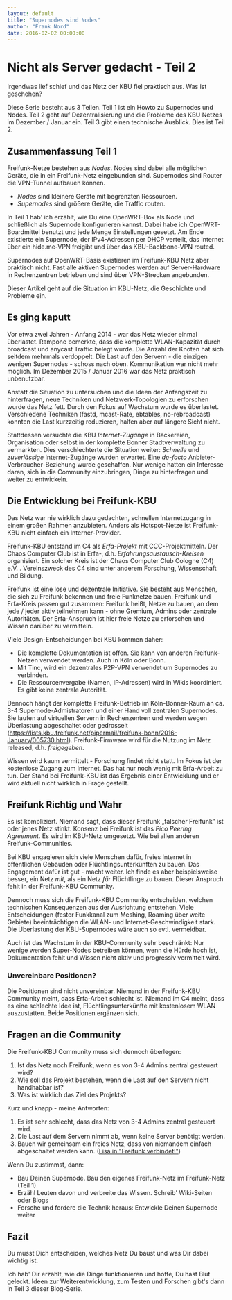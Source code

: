 ```yaml
---
layout: default
title: "Supernodes sind Nodes"
author: "Frank Nord"
date: 2016-02-02 00:00:00
---
```

# Nicht als Server gedacht - Teil 2
Irgendwas lief schief und das Netz der KBU fiel praktisch aus. Was ist geschehen?

Diese Serie besteht aus 3 Teilen. Teil 1 ist ein Howto zu Supernodes und Nodes. Teil 2 geht auf Dezentralisierung und die Probleme des KBU Netzes im Dezember / Januar ein. Teil 3 gibt einen technische Ausblick. Dies ist Teil 2.

<!--break-->

## Zusammenfassung Teil 1

Freifunk-Netze bestehen aus *Nodes*. Nodes sind dabei alle möglichen Geräte, die in ein Freifunk-Netz eingebunden sind. Supernodes sind Router die VPN-Tunnel aufbauen können.

- *Nodes* sind kleinere Geräte mit begrenzten Ressourcen.
- *Supernodes* sind größere Geräte, die Traffic routen.

In Teil 1 hab' ich erzählt, wie Du eine OpenWRT-Box als Node und schließlich als Supernode konfigurieren kannst. Dabei habe ich OpenWRT-Boardmittel benutzt und jede Menge Einstellungen gesetzt. Am Ende existierte ein Supernode, der IPv4-Adressen per DHCP verteilt, das Internet über ein hide.me-VPN freigibt und über das KBU-Backbone-VPN routed. 

Supernodes auf OpenWRT-Basis existieren im Freifunk-KBU Netz aber praktisch nicht. Fast alle aktiven Supernodes werden auf Server-Hardware in Rechenzentren betrieben und sind über VPN-Strecken angebunden. 

Dieser Artikel geht auf die Situation im KBU-Netz, die Geschichte und Probleme ein.

## Es ging kaputt
Vor etwa zwei Jahren - Anfang 2014 - war das Netz wieder einmal überlastet. Rampone bemerkte, dass die komplette WLAN-Kapazität durch broadcast und anycast Traffic belegt wurde. Die Anzahl der Knoten hat sich seitdem mehrmals verdoppelt. Die Last auf den Servern - die einzigen wenigen Supernodes - schoss nach oben. Kommunikation war nicht mehr möglich. Im Dezember 2015 / Januar 2016 war das Netz praktisch unbenutzbar.

Anstatt die Situation zu untersuchen und die Ideen der Anfangszeit zu hinterfragen, neue Techniken und Netzwerk-Topologien zu erforschen wurde das Netz fett. Durch den Fokus auf Wachstum wurde es überlastet. Verschiedene Techniken (fastd, mcast-Rate, ebtables, no-rebroadcast) konnten die Last kurzzeitig reduzieren, halfen aber auf längere Sicht nicht.

Stattdessen versuchte die KBU *Internet-Zugänge* in Bäckereien, Organisation oder selbst in der komplette Bonner Stadtverwaltung zu vermarkten. Dies verschlechterte die Situation weiter: *Schnelle* und *zuverlässige* Internet-Zugänge wurden erwartet. Eine *de-facto* Anbieter-Verbraucher-Beziehung wurde geschaffen. Nur wenige hatten ein Interesse daran, sich in die Community einzubringen, Dinge zu hinterfragen und weiter zu entwickeln.


## Die Entwicklung bei Freifunk-KBU
Das Netz war nie wirklich dazu gedachten, schnellen Internetzugang in einem großen Rahmen anzubieten. Anders als Hotspot-Netze ist Freifunk-KBU nicht einfach ein Interner-Provider.

Freifunk-KBU entstand im C4 als *Erfa-Projekt* mit CCC-Projektmitteln. Der Chaos Computer Club ist in Erfa-, d.h. *Erfahrungsaustausch-Kreisen* organisiert. Ein solcher Kreis ist der Chaos Computer Club Cologne (C4) e.V. . Vereinszweck des C4 sind unter anderem Forschung, Wissenschaft und Bildung.  

Freifunk ist eine lose und dezentrale Initiative. Sie besteht aus Menschen, die sich zu Freifunk bekennen und freie Funknetze bauen. Freifunk und Erfa-Kreis passen gut zusammen: Freifunk heißt, Netze zu bauen, an dem jede / jeder aktiv teilnehmen kann - ohne Gremium, Admins oder zentrale Autoritäten. Der Erfa-Anspruch ist hier freie Netze zu erforschen und Wissen darüber zu vermitteln.

Viele Design-Entscheidungen bei KBU kommen daher:

- Die komplette Dokumentation ist offen. Sie kann von anderen Freifunk-Netzen verwendet werden. Auch in Köln oder Bonn.
- Mit Tinc, wird ein dezentrales P2P-VPN verwendet um Supernodes zu verbinden.
- Die Ressourcenvergabe (Namen, IP-Adressen) wird in Wikis koordiniert. Es gibt keine zentrale Autorität.

Dennoch hängt der komplette Freifunk-Betrieb im Köln-Bonner-Raum an ca. 3-4 Supernode-Admistratoren und einer Hand voll zentralen Supernodes. Sie laufen auf virtuellen Servern in Rechenzentren und werden wegen Überlastung abgeschaltet oder gedrosselt (https://lists.kbu.freifunk.net/pipermail/freifunk-bonn/2016-January/005730.html). Freifunk-Firmware wird für die Nutzung im Netz released, d.h. *freigegeben*.

Wissen wird kaum vermittelt - Forschung findet nicht statt. Im Fokus ist der kostenlose Zugang zum Internet. Das hat nur noch wenig mit Erfa-Arbeit zu tun.  Der Stand bei Freifunk-KBU ist das Ergebnis einer Entwicklung und er wird aktuell nicht wirklich in Frage gestellt. 

## Freifunk Richtig und Wahr

Es ist kompliziert. Niemand sagt, dass dieser Freifunk „falscher Freifunk” ist oder jenes Netz stinkt. Konsenz bei Freifunk ist das *Pico Peering Agreement*. Es wird im KBU-Netz umgesetzt. Wie bei allen anderen Freifunk-Communities.

Bei KBU engagieren sich viele Menschen dafür, freies Internet in öffentlichen Gebäuden oder Flüchtlingsunterkünften zu bauen. Das Engagement dafür ist gut - macht weiter. Ich finde es aber beispielsweise besser, ein Netz *mit*,  als ein Netz *für* Flüchtlinge zu bauen. Dieser Anspruch fehlt in der Freifunk-KBU Community.

Dennoch muss sich die Freifunk-KBU Community entscheiden, welchen technischen Konsequenzen aus der Ausrichtung entstehen. Viele Entscheidungen (fester Funkkanal zum Meshing, Roaming über weite Gebiete) beeinträchtigen die WLAN- und Internet-Geschwindigkeit stark. Die Überlastung der KBU-Supernodes wäre auch so evtl. vermeidbar. 

Auch ist das Wachstum in der KBU-Community sehr beschränkt: Nur wenige werden Super-Nodes betreiben können, wenn die Hürde hoch ist, Dokumentation fehlt und Wissen nicht aktiv und progressiv vermittelt wird.

### Unvereinbare Positionen?

Die Positionen sind nicht unvereinbar. Niemand in der Freifunk-KBU Community meint, dass Erfa-Arbeit schlecht ist. Niemand im C4 meint, dass es eine schlechte Idee ist, Flüchtlingsunterkünfte mit kostenlosem WLAN auszustatten. Beide Positionen ergänzen sich.

## Fragen an die Community

Die Freifunk-KBU Community muss sich dennoch überlegen:

1. Ist das Netz noch Freifunk, wenn es von 3-4 Admins zentral gesteuert wird?
2. Wie soll das Projekt bestehen, wenn die Last auf den Servern nicht handhabbar ist?
3. Was ist wirklich das Ziel des Projekts?

Kurz und knapp - meine Antworten:

1. Es ist sehr schlecht, dass das Netz von 3-4 Admins zentral gesteuert wird.
2. Die Last auf dem Servern nimmt ab, wenn keine Server benötigt werden.
3. Bauen wir gemeinsam ein freies Netz, dass von niemandem einfach abgeschaltet werden kann. (<a href="https://vimeo.com/64814620">Lisa in "Freifunk verbindet!"</a>)

Wenn Du zustimmst, dann:

- Bau Deinen Supernode. Bau den eigenes Freifunk-Netz im Freifunk-Netz (Teil 1)
- Erzähl Leuten davon und verbreite das Wissen. Schreib' Wiki-Seiten oder Blogs
- Forsche und fordere die Technik heraus: Entwickle Deinen Supernode weiter

## Fazit 

Du musst Dich entscheiden, welches Netz Du baust und was Dir dabei wichtig ist. 

Ich hab' Dir erzählt, wie die Dinge funktionieren und hoffe, Du hast Blut geleckt. Ideen zur Weiterentwicklung, zum Testen und Forschen gibt's dann in Teil 3 dieser Blog-Serie.